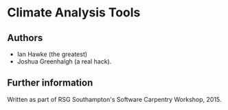 # Climate Analysis Tools

## Authors

* Ian Hawke (the greatest)
* Joshua Greenhalgh (a real hack).

## Further information

Written as part of RSG Southampton's Software Carpentry Workshop, 2015.
